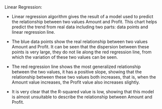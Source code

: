 Linear Regression: 
-  Linear regression algorithm gives the result of a model used to predict the relationship between two values ​​Amount and Profit. This chart helps predict the trend from real data including two parts: data points and linear regression line.

- The blue data points show the real relationship between two values ​​Amount and Profit. It can be seen that the dispersion between these points is very large, they do not lie along the red regression line, from which the variation of these two values ​​can be seen.

- The red regression line shows the most generalized relationship between the two values, it has a positive slope, showing that the relationship between these two values ​​both increases, that is, when the Amount value increases, the Profit value also increases slightly.
- It is very clear that the R-squared value is low, showing that this model is almost unsuitable to describe the relationship between Amount and Profit.
